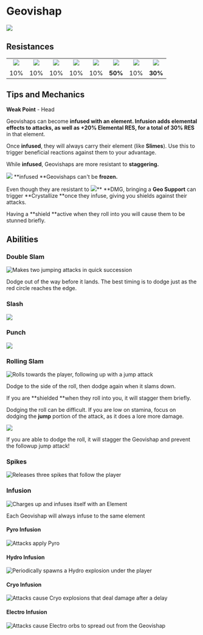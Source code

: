 # Geovishap

![](../../.gitbook/assets/geovishap.png)

## Resistances

|                                                                                                                                                                                                           |                                                                                                                                                                                                           |                                                                                                                                                                                                           |                                                                                                                                                                                                           |                                                                                                                                                                                                           |                                                                                                                                                                                                           |                                                                                                                                                                                                           |                                                                                                                                                                                                           |
| :-------------------------------------------------------------------------------------------------------------------------------------------------------------------------------------------------------: | :-------------------------------------------------------------------------------------------------------------------------------------------------------------------------------------------------------: | :-------------------------------------------------------------------------------------------------------------------------------------------------------------------------------------------------------: | :-------------------------------------------------------------------------------------------------------------------------------------------------------------------------------------------------------: | :-------------------------------------------------------------------------------------------------------------------------------------------------------------------------------------------------------: | :-------------------------------------------------------------------------------------------------------------------------------------------------------------------------------------------------------: | :-------------------------------------------------------------------------------------------------------------------------------------------------------------------------------------------------------: | :-------------------------------------------------------------------------------------------------------------------------------------------------------------------------------------------------------: |
| ​​![](https://firebasestorage.googleapis.com/v0/b/gitbook-28427.appspot.com/o/assets%2F-MVAGyyACcSzyzfmgy7f%2Fsync%2F485abc41b72e4fb75fd6cf1b2c21d83a5da9a05c.png?generation=1615182625871961\&alt=media) | ​​![](https://firebasestorage.googleapis.com/v0/b/gitbook-28427.appspot.com/o/assets%2F-MVAGyyACcSzyzfmgy7f%2Fsync%2F1a9d730812988c6cd8678f117630d179f689cee0.png?generation=1615182626544397\&alt=media) | ​​![](https://firebasestorage.googleapis.com/v0/b/gitbook-28427.appspot.com/o/assets%2F-MVAGyyACcSzyzfmgy7f%2Fsync%2Fe0472b52c548a7162a648c191cad9b7bbdf4498b.png?generation=1615182626170812\&alt=media) | ​​![](https://firebasestorage.googleapis.com/v0/b/gitbook-28427.appspot.com/o/assets%2F-MVAGyyACcSzyzfmgy7f%2Fsync%2Fa8efded210241d0c6764e2819b9c750deff8a6d4.png?generation=1615182626278065\&alt=media) | ​​![](https://firebasestorage.googleapis.com/v0/b/gitbook-28427.appspot.com/o/assets%2F-MVAGyyACcSzyzfmgy7f%2Fsync%2F68e4777d7c38eb974be29d8260b1f52709a44a26.png?generation=1615182625284983\&alt=media) | ​​![](https://firebasestorage.googleapis.com/v0/b/gitbook-28427.appspot.com/o/assets%2F-MVAGyyACcSzyzfmgy7f%2Fsync%2Fcb0b6d83e3899b9d4310fb78ce58ccad28b8c839.png?generation=1615182626007947\&alt=media) | ​​![](https://firebasestorage.googleapis.com/v0/b/gitbook-28427.appspot.com/o/assets%2F-MVAGyyACcSzyzfmgy7f%2Fsync%2F347363c813f76f26b0c6c74df49012812f9fe690.png?generation=1615182625760905\&alt=media) | ​​![](https://firebasestorage.googleapis.com/v0/b/gitbook-28427.appspot.com/o/assets%2F-MVAGyyACcSzyzfmgy7f%2Fsync%2F7db8ec0e8a47656e2367909ab5d65aa19effb930.png?generation=1615182626144273\&alt=media) |
|                                                                                                    10%                                                                                                    |                                                                                                    10%                                                                                                    |                                                                                                    10%                                                                                                    |                                                                                                    10%                                                                                                    |                                                                                                    10%                                                                                                    |                                                                                                  **50%**                                                                                                  |                                                                                                    10%                                                                                                    |                                                                                                  **30%**                                                                                                  |

## Tips and Mechanics

**Weak Point** - Head

Geovishaps can become **infused with an element. Infusion adds elemental effects to attacks, as well as +20% Elemental RES, for a total of 30% RES** in that element.

Once **infused**, they will always carry their element (like **Slimes**). Use this to trigger beneficial reactions against them to your advantage.

While **infused**, Geovishaps are more resistant to **staggering.**

![](../../.gitbook/assets/cryo\_small.png) \*\*infused \*\*Geovishaps can't be **frozen.**

Even though they are resistant to ![](../../.gitbook/assets/geo\_small.png)\*\* \*\*DMG, bringing a **Geo Support** can trigger \*\*Crystallize \*\*once they infuse, giving you shields against their attacks.

Having a \*\*shield \*\*active when they roll into you will cause them to be stunned briefly.

## Abilities

### Double Slam

![Makes two jumping attacks in quick succession](../../.gitbook/assets/geovishap\_stomp.gif)

Dodge out of the way before it lands. The best timing is to dodge just as the red circle reaches the edge.

### Slash

![](../../.gitbook/assets/geovishap\_slash.gif)

### Punch

![](../../.gitbook/assets/geovishap\_punch.gif)

### Rolling Slam

![Rolls towards the player, following up with a jump attack](../../.gitbook/assets/geovishap\_roll.gif)

Dodge to the side of the roll, then dodge again when it slams down.

If you are \*\*shielded \*\*when they roll into you, it will stagger them briefly.

Dodging the roll can be difficult. If you are low on stamina, focus on dodging the **jump** portion of the attack, as it does a lore more damage.

![](../../.gitbook/assets/geovishap\_roll\_dodge.gif)

If you are able to dodge the roll, it will stagger the Geovishap and prevent the followup jump attack!

### Spikes

![Releases three spikes that follow the player](../../.gitbook/assets/geovishap\_spikes.gif)

### Infusion

![Charges up and infuses itself with an Element](../../.gitbook/assets/geovishap\_infuse\_pyro.gif)

Each Geovishap will always infuse to the same element

#### Pyro Infusion

![Attacks apply Pyro](../../.gitbook/assets/geovishap\_stomp\_pyro.gif)

#### Hydro Infusion

![Periodically spawns a Hydro explosion under the player](../../.gitbook/assets/geovishap\_stomp\_hydro.gif)

#### Cryo Infusion

![Attacks cause Cryo explosions that deal damage after a delay](../../.gitbook/assets/geovishap\_stomp\_cryo.gif)

#### Electro Infusion

![Attacks cause Electro orbs to spread out from the Geovishap](../../.gitbook/assets/geovishap\_stomp\_electro.gif)
